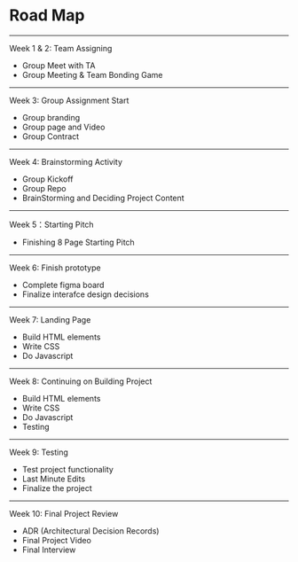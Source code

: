 # Road Map
---
Week 1 & 2: Team Assigning 
- Group Meet with TA
- Group Meeting & Team Bonding Game
---
Week 3: Group Assignment Start
- Group branding 
- Group page and Video
- Group Contract
--- 
Week 4: Brainstorming Activity
- Group Kickoff
- Group Repo
- BrainStorming and Deciding Project Content
---
Week 5：Starting Pitch
- Finishing 8 Page Starting Pitch
---
Week 6: Finish prototype
- Complete figma board
- Finalize interafce design decisions
---
Week 7: Landing Page
- Build HTML elements 
- Write CSS
- Do Javascript 
---
Week 8: Continuing on Building Project 
- Build HTML elements 
- Write CSS
- Do Javascript 
- Testing 
---
Week 9: Testing 
- Test project functionality 
- Last Minute Edits 
- Finalize the project 
---
Week 10: Final Project Review
- ADR (Architectural Decision Records)
- Final Project Video
- Final Interview
